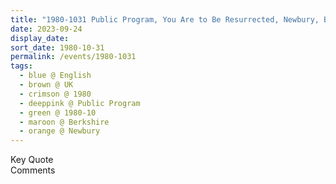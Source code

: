 ```yaml
---
title: "1980-1031 Public Program, You Are to Be Resurrected, Newbury, Berkshire, UK"
date: 2023-09-24
display_date: 
sort_date: 1980-10-31
permalink: /events/1980-1031
tags:
  - blue @ English
  - brown @ UK
  - crimson @ 1980
  - deeppink @ Public Program
  - green @ 1980-10
  - maroon @ Berkshire
  - orange @ Newbury
---
```


<wave-list>
  <list-title color="green" width="75">Key Quote</list-title>
  <list-item color="BlanchedAlmond"  width="200"></list-item>
  <list-item color="Lavender"></list-item>
  <list-item color="BlanchedAlmond"></list-item>
</wave-list>

<br>

<wave-list>
  <list-title color="green" width="75">Comments</list-title>
  <list-item color="BlanchedAlmond"  width="200"></list-item>
  <list-item color="Lavender"></list-item>
  <list-item color="BlanchedAlmond"></list-item>
</wave-list>